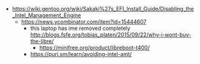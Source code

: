 - https://wiki.gentoo.org/wiki/Sakaki%27s_EFI_Install_Guide/Disabling_the_Intel_Management_Engine
  - https://news.ycombinator.com/item?id=15444607
    - this laptop has ime removed completely http://blogs.fsfe.org/tobias_platen/2015/09/22/why-i-wont-buy-the-libre/
      - https://minifree.org/product/libreboot-t400/
    - https://puri.sm/learn/avoiding-intel-amt/
